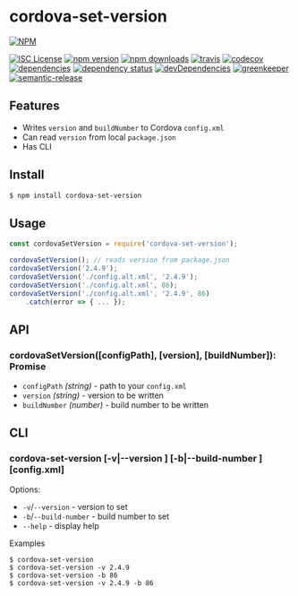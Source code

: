 # cordova-set-version

[![NPM](https://nodei.co/npm/cordova-set-version.png?downloads=true&stars=true)](https://nodei.co/npm/cordova-set-version/)

[![ISC License](https://img.shields.io/npm/l/cordova-set-version.svg)](http://opensource.org/licenses/ISC)
[![npm version](https://img.shields.io/npm/v/cordova-set-version.svg)](http://npm.im/cordova-set-version)
[![npm downloads](https://img.shields.io/npm/dt/cordova-set-version.svg)](http://npm-stat.com/charts.html?package=cordova-set-version&from=2017-02-08)
[![travis](https://img.shields.io/travis/gligoran/cordova-set-version.svg)](https://travis-ci.org/gligoran/cordova-set-version)
[![codecov](https://img.shields.io/codecov/c/github/gligoran/cordova-set-version.svg)](https://codecov.io/gh/gligoran/cordova-set-version)
[![dependencies](https://img.shields.io/david/gligoran/cordova-set-version.svg)](https://david-dm.org/gligoran/cordova-set-version)
[![dependency status](https://dependencyci.com/github/gligoran/cordova-set-version/badge)](https://dependencyci.com/github/gligoran/cordova-set-version)
[![devDependencies](https://img.shields.io/david/dev/gligoran/cordova-set-version.svg)](https://david-dm.org/gligoran/cordova-set-version?type=dev)
[![greenkeeper](https://badges.greenkeeper.io/gligoran/cordova-set-version.svg)](https://greenkeeper.io/)
[![semantic-release](https://img.shields.io/badge/%20%20%F0%9F%93%A6%F0%9F%9A%80-semantic--release-e10079.svg)](https://github.com/semantic-release/semantic-release)

## Features

- Writes `version` and `buildNumber` to Cordova `config.xml`
- Can read `version` from local `package.json`
- Has CLI

## Install

```sh
$ npm install cordova-set-version
```

## Usage

```js
const cordovaSetVersion = require('cordova-set-version');

cordovaSetVersion(); // reads version from package.json
cordovaSetVersion('2.4.9');
cordovaSetVersion('./config.alt.xml', '2.4.9');
cordovaSetVersion('./config.alt.xml', 86);
cordovaSetVersion('./config.alt.xml', '2.4.9', 86)
    .catch(error => { ... });
```

## API

### cordovaSetVersion([configPath], [version], [buildNumber]): Promise

- `configPath` *(string)* - path to your `config.xml`
- `version` *(string)* - version to be written
- `buildNumber` *(number)* - build number to be written

## CLI

### cordova-set-version [-v|--version <version>] [-b|--build-number <build-number>] [config.xml]

Options:

- `-v`/`--version` - version to set
- `-b`/`--build-number` - build number to set
- `--help` - display help
    
Examples

```
$ cordova-set-version
$ cordova-set-version -v 2.4.9
$ cordova-set-version -b 86
$ cordova-set-version -v 2.4.9 -b 86
```
